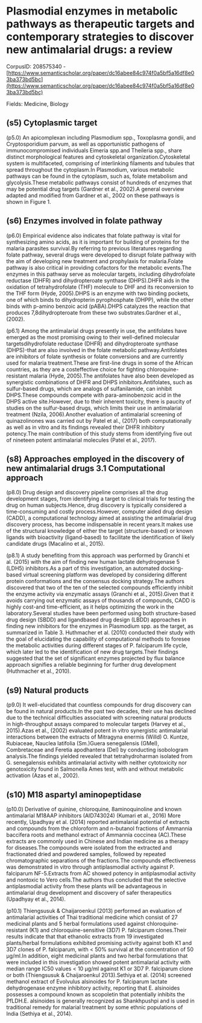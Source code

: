 # Plasmodial enzymes in metabolic pathways as therapeutic targets and contemporary strategies to discover new antimalarial drugs: a review

CorpusID: 208575340 - [https://www.semanticscholar.org/paper/dc16abee84c974f0a5bf5a16df8e03ba373bd5bc](https://www.semanticscholar.org/paper/dc16abee84c974f0a5bf5a16df8e03ba373bd5bc)

Fields: Medicine, Biology

## (s5) Cytoplasmic target
(p5.0) An apicomplexan including Plasmodium spp., Toxoplasma gondii, and Cryptosporidium parvum, as well as opportunistic pathogens of immunocompromised individuals Eimeria spp.and Theileria spp., share distinct morphological features and cytoskeletal organization.Cytoskeletal system is multifaceted, comprising of interlinking filaments and tubules that spread throughout the cytoplasm.In Plasmodium, various metabolic pathways can be found in the cytoplasm, such as, folate metabolism and glycolysis.These metabolic pathways consist of hundreds of enzymes that may be potential drug targets (Gardner et al., 2002).A general overview adapted and modified from Gardner et al., 2002 on these pathways is shown in Figure 1.
## (s6) Enzymes involved in folate pathway
(p6.0) Empirical evidence also indicates that folate pathway is vital for synthesizing amino acids, as it is important for building of proteins for the malaria parasites survival.By referring to previous literatures regarding folate pathway, several drugs were developed to disrupt folate pathway with the aim of developing new treatment and prophylaxis for malaria.Folate pathway is also critical in providing cofactors for the metabolic events.The enzymes in this pathway serve as molecular targets, including dihydrofolate reductase (DHFR) and dihydropteroate synthase (DHPS).DHFR aids in the oxidation of tetrahydrofolate (THF) molecule to DHF and its reconversion to the THF form (Hyde, 2005).DHPS is an enzyme with two binding pockets, one of which binds to dihydropterin pyrophosphate (DHPP), while the other binds with p-amino benzoic acid (pABA).DHPS catalyzes the reaction that produces 7,8dihydropteroate from these two substrates.Gardner et al., (2002).

(p6.1) Among the antimalarial drugs presently in use, the antifolates have emerged as the most promising owing to their well-defined molecular targetsdihydrofolate reductase (DHFR) and dihydropteroate synthase (DHPS)-that are also involved in the folate metabolic pathway.Antifolates are inhibitors of folate synthesis or folate conversions and are currently used for malaria treatment.These are first-line drugs in some of the African countries, as they are a costeffective choice for fighting chloroquine-resistant malaria (Hyde, 2005).The antifolates have also been developed as synergistic combinations of DHFR and DHPS inhibitors.Antifolates, such as sulfur-based drugs, which are analogs of sulfanilamide, can inhibit DHPS.These compounds compete with para-aminobenzoic acid in the DHPS active site.However, due to their inherent toxicity, there is paucity of studies on the sulfur-based drugs, which limits their use in antimalarial treatment (Nzila, 2006).Another evaluation of antimalarial screening of quinazolinones was carried out by Patel et al., (2017) both computationally as well as in vitro and its findings revealed their DHFR inhibitory potency.The main contribution of this study stems from identifying five out of nineteen potent antimalarial molecules (Patel et al., 2017).
## (s8) Approaches employed in the discovery of new antimalarial drugs 3.1 Computational approach
(p8.0) Drug design and discovery pipeline comprises all the drug development stages, from identifying a target to clinical trials for testing the drug on human subjects.Hence, drug discovery is typically considered a time-consuming and costly process.However, computer aided drug design (CADD), a computational technology aimed at assisting the antimalarial drug discovery process, has become indispensable in recent years.It makes use of the structural knowledge of either the target (structure-based) or known ligands with bioactivity (ligand-based) to facilitate the identification of likely candidate drugs (Macalino et al., 2015).

(p8.1) A study benefiting from this approach was performed by Granchi et al. (2015) with the aim of finding new human lactate dehydrogenase 5 (LDH5) inhibitors.As a part of this investigation, an automated docking-based virtual screening platform was developed by considering different protein conformations and the consensus docking strategy.The authors discovered that two of the ten of the selected compounds efficiently inhibit the enzyme activity via enzymatic assays (Granchi et al., 2015).Given that it avoids carrying out enzymatic assays of thousands of compounds, CADD is highly cost-and time-efficient, as it helps optimizing the work in the laboratory.Several studies have been performed using both structure-based drug design (SBDD) and ligandbased drug design (LBDD) approaches in finding new inhibitors for the enzymes in Plasmodium spp. as the target, as summarized in Table 3. Huthmacher et al. (2010) conducted their study with the goal of elucidating the capability of computational methods to foresee the metabolic activities during different stages of P. falciparum life cycle, which later led to the identification of new drug targets.Their findings suggested that the set of significant enzymes projected by flux balance approach signifies a reliable beginning for further drug development (Huthmacher et al., 2010).
## (s9) Natural products
(p9.0) It well-elucidated that countless compounds for drug discovery can be found in natural products.In the past two decades, their use has declined due to the technical difficulties associated with screening natural products in high-throughput assays compared to molecular targets (Harvey et al., 2015).Azas et al., (2002) evaluated potent in vitro synergistic antimalarial interactions between the extracts of Mitragyna enermis (Willd) O. Kuntze, Rubiaceae, Nauclea latifolia (Sm.)Guera senegalensis (GMel), Combretaceae and Feretia apodhantera (Del) by conducting isobologram analysis.The findings yielded revealed that tetrahydroharman isolated from G. senegalensis exhibits antimalarial activity with neither cytotoxicity nor genotoxicity found in Salmonella Ames test, with and without metabolic activation (Azas et al., 2002).
## (s10) M18 aspartyl aminopeptidase
(p10.0) Derivative of quinine, chloroquine, 8aminoquinoline and known antimalarial M18AAP inhibitors (AID743024) (Kumari et al., 2016) More recently, Upadhyay et al. (2014) reported antimalarial potential of extracts and compounds from the chloroform and n-butanol fractions of Ammannia baccifera roots and methanol extract of Ammannia coccinea (AC).These extracts are commonly used in Chinese and Indian medicine as a therapy for diseases.The compounds were isolated from the extracted and fractionated dried and powdered samples, followed by repeated chromatographic separations of the fractions.The compounds effectiveness was demonstrated in vitro through antiplasmodial activity against P. falciparum NF-5.Extracts from AC showed potency in antiplasmodial activity and nontoxic to Vero cells.The authors thus concluded that the selective antiplasmodial activity from these plants will be advantageous in antimalarial drug development and discovery of safer therapeutics (Upadhyay et al., 2014).

(p10.1) Thiengsusuk & Chaijaroenkul (2013) performed an evaluation of antimalarial activities of Thai traditional medicine which consist of 27 medicinal plants and 5 herbal formulations used against chloroquine-resistant (K1) and chloroquine-sensitive (3D7) P. falciparum clones.Their results indicate that that ethanolic extracts from 19 investigated plants/herbal formulations exhibited promising activity against both K1 and 3D7 clones of P. falciparum, with < 50% survival at the concentration of 50 μg/ml.In addition, eight medicinal plants and two herbal formulations that were included in this investigation showed potent antimalarial activity with median range IC50 values < 10 μg/ml against K1 or 3D7 P. falciparum clone or both (Thiengsusuk & Chaijaroenkul 2013).Sethiya et al. (2014) screened methanol extract of Evolvulus alsinoides for P. falciparum lactate dehydrogenase enzyme inhibitory activity, reporting that E. alsinoides possesses a compound known as scopoletin that potentially inhibits the PfLDH.E. alsinoides is generally recognized as Shankhpushpi and is used in traditional remedy for malarial treatment by some ethnic populations of India (Sethiya et al., 2014).
